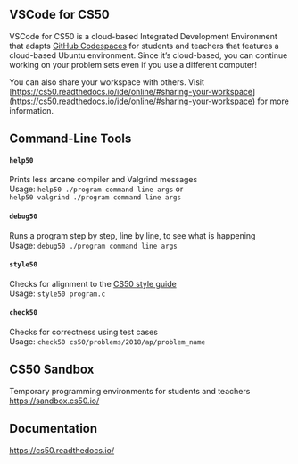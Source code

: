 ## VSCode for CS50

VSCode for CS50 is a cloud-based Integrated Development Environment that adapts [GitHub Codespaces](https://github.com/features/codespaces) for students and teachers that features a cloud-based Ubuntu environment. Since it’s cloud-based, you can continue working on your problem sets even if you use a different computer!

You can also share your workspace with others. Visit [https://cs50.readthedocs.io/ide/online/#sharing-your-workspace](https://cs50.readthedocs.io/ide/online/#sharing-your-workspace) for more information.

## Command-Line Tools

#### `help50`

Prints less arcane compiler and Valgrind messages  
Usage: `help50 ./program command line args` or  
`help50 valgrind ./program command line args`

#### `debug50`

Runs a program step by step, line by line, to see what is happening  
Usage: `debug50 ./program command line args`

#### `style50`

Checks for alignment to the [CS50 style guide](https://cs50.readthedocs.io/style/c/)  
Usage: `style50 program.c`

#### `check50`

Checks for correctness using test cases  
Usage: `check50 cs50/problems/2018/ap/problem_name`

## CS50 Sandbox

Temporary programming environments for students and teachers
<https://sandbox.cs50.io/>

## Documentation

<https://cs50.readthedocs.io/>
